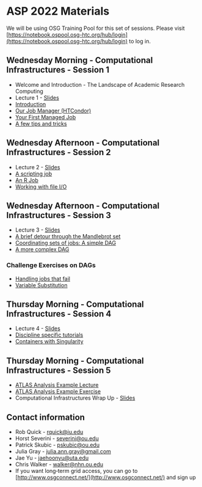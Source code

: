 # ASP 2022 Materials

We will be using OSG Training Pool for this set of sessions. Please visit [https://notebook.ospool.osg-htc.org/hub/login](https://notebook.ospool.osg-htc.org/hub/login) to log in.

## Wednesday Morning - Computational Infrastructures - Session 1

   * Welcome and Introduction - The Landscape of Academic Research Computing
   * Lecture 1 - [Slides](/dosar/ASP2022/Lecture1-ASP2022.pdf)
   * [Introduction](/dosar/ASP2022/01-Introduction) 
   * [Our Job Manager (HTCondor)](/dosar/ASP2022/02-OurJobManager)
   * [Your First Managed Job](/dosar/ASP2022/03-FirstManagedJob)
   * [A few tips and tricks](/dosar/ASP2022/04-TipsandTricks)
   
## Wednesday Afternoon - Computational Infrastructures - Session 2

   * Lecture 2 - [Slides](/dosar/ASP2022/Lecture2-ASP2022.pdf)
   * [A scripting job](/dosar/ASP2022/05-ScriptingJob)
   * [An R Job](/dosar/ASP2022/06-RJob)
   * [Working with file I/O](/dosar/ASP2022/07-WorkingwithFiles)
   
## Wednesday Afternoon - Computational Infrastructures - Session 3

   * Lecture 3 - [Slides](/dosar/ASP2022/Lecture3-ASP2022.pdf)
   * [A brief detour through the Mandlebrot set](/dosar/ASP2022/08-Mandlebrot)
   * [Coordinating sets of jobs: A simple DAG](/dosar/ASP2022/09-SimpleDAG)
   * [A more complex DAG](/dosar/ASP2022/10-ComplexDAG)
   
### Challenge Exercises on DAGs

   * [Handling jobs that fail](/dosar/ASP2022/11-HandlingFailure)
   * [Variable Substitution](/dosar/ASP2022/12-VariableSubstitution)
   
## Thursday Morning - Computational Infrastructures - Session 4

   * Lecture 4 - [Slides](/dosar/ASP2022/Lecture4-ASP2022.pdf)
   * [Discipline specific tutorials](/dosar/ASP2022/13-DisciplineTutorials)
   * [Containers with Singularity](/dosar/ASP2022/14-Containers)
   
## Thursday Morning - Computational Infrastructures - Session 5

   * [ATLAS Analysis Example Lecture](/dosar/ASP2022/Intro_Anal_Ex-2022.pdf)
   * [ATLAS Analysis Example Exercise](/dosar/ASP2022/AnalysisExample)
   * Computational Infrastructures Wrap Up - [Slides](/dosar/ASP2022/Lecture5-ASP2022.pdf)
   
## Contact information

   * Rob Quick - rquick@iu.edu
   * Horst Severini - severini@ou.edu
   * Patrick Skubic - pskubic@ou.edu
   * Julia Gray - julia.ann.gray@gmail.com
   * Jae Yu - jaehoonyu@uta.edu
   * Chris Walker - walker@nhn.ou.edu
   * If you want long‐term grid access, you can go to [http://www.osgconnect.net/](http://www.osgconnect.net/) and sign up
